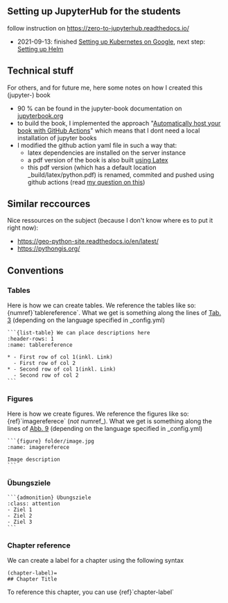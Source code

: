 ## Setting up JupyterHub for the students

follow instruction on https://zero-to-jupyterhub.readthedocs.io/

- 2021-09-13: finished [Setting up Kubernetes on Google](https://zero-to-jupyterhub.readthedocs.io/en/latest/kubernetes/google/step-zero-gcp.html), next step: [Setting up Helm](https://zero-to-jupyterhub.readthedocs.io/en/latest/kubernetes/setup-helm.html#setup-helm)


## Technical stuff

For others, and for future me, here some notes on how I created this (jupyter-) book

- 90 % can be found in the jupyter-book documentation on [jupyterbook.org](https://jupyterbook.org)
- to build the book, I implemented the approach "[Automatically host your book with GitHub Actions](https://jupyterbook.org/publish/gh-pages.html#automatically-host-your-book-with-github-actions)" which means that I dont need a local installation of jupyter books
- I modified the github action yaml file in such a way that:
  - latex dependencies are installed on the server instance
  - a pdf version of the book is also built [using Latex](https://jupyterbook.org/advanced/pdf.html#id5)
  - this pdf version (which has a default location \_build/latex/python.pdf) is renamed, commited and pushed using github actions (read [my question on this](https://github.com/executablebooks/meta/discussions/124))


## Similar reccources

Nice ressources on the subject (because I don't know where es to put it right now):

- https://geo-python-site.readthedocs.io/en/latest/
- https://pythongis.org/




## Conventions

### Tables

Here is how we can create tables. We reference the tables like so: {numref}\`tablereference\`. What we get is something along the lines of [Tab. 3](link_to_html.html) (depending on the language specified in _config.yml)
````
```{list-table} We can place descriptions here
:header-rows: 1
:name: tablereference

* - First row of col 1(inkl. Link)
  - First row of col 2
* - Second row of col 1(inkl. Link)
  - Second row of col 2
```
````

### Figures 

Here is how we create figures. We reference the figures like so: {ref}\`imagereferece\` (_not_ numref_). What we get is something along the lines of [Abb. 9](link_to_html.html) (depending on the language specified in _config.yml)
````
```{figure} folder/image.jpg
:name: imagereferece

Image description
```
````

### Übungsziele

````
```{admonition} Übungsziele
:class: attention
- Ziel 1
- Ziel 2
- Ziel 3
```
````


### Chapter reference

We can create a label for a chapter using the following syntax

``` 
(chapter-label)=
## Chapter Title
```

To reference this chapter, you can use {ref}\`chapter-label\`
